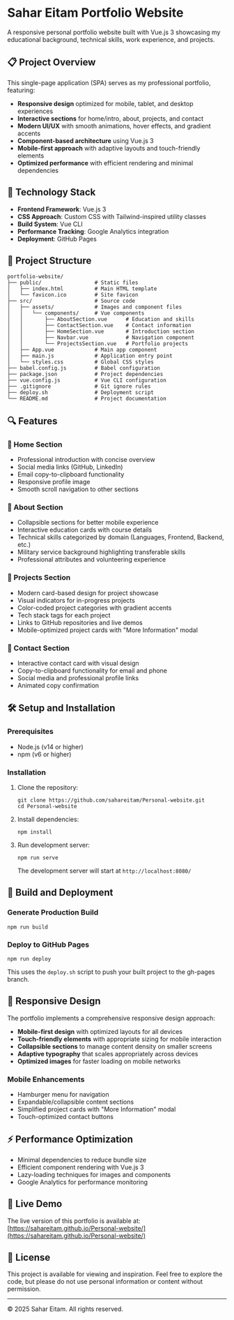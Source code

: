 # Sahar Eitam Portfolio Website

A responsive personal portfolio website built with Vue.js 3 showcasing my educational background, technical skills, work experience, and projects.

## 📋 Project Overview

This single-page application (SPA) serves as my professional portfolio, featuring:

- **Responsive design** optimized for mobile, tablet, and desktop experiences
- **Interactive sections** for home/intro, about, projects, and contact
- **Modern UI/UX** with smooth animations, hover effects, and gradient accents
- **Component-based architecture** using Vue.js 3
- **Mobile-first approach** with adaptive layouts and touch-friendly elements
- **Optimized performance** with efficient rendering and minimal dependencies

## 🔧 Technology Stack

- **Frontend Framework**: Vue.js 3
- **CSS Approach**: Custom CSS with Tailwind-inspired utility classes
- **Build System**: Vue CLI
- **Performance Tracking**: Google Analytics integration
- **Deployment**: GitHub Pages

## 🚀 Project Structure

```
portfolio-website/
├── public/                 # Static files
│   ├── index.html          # Main HTML template
│   └── favicon.ico         # Site favicon
├── src/                    # Source code
│   ├── assets/             # Images and component files
│   │   └── components/     # Vue components
│   │       ├── AboutSection.vue      # Education and skills
│   │       ├── ContactSection.vue    # Contact information
│   │       ├── HomeSection.vue       # Introduction section
│   │       ├── Navbar.vue            # Navigation component
│   │       └── ProjectsSection.vue   # Portfolio projects
│   ├── App.vue             # Main app component
│   ├── main.js             # Application entry point
│   └── styles.css          # Global CSS styles
├── babel.config.js         # Babel configuration
├── package.json            # Project dependencies
├── vue.config.js           # Vue CLI configuration
├── .gitignore              # Git ignore rules
├── deploy.sh               # Deployment script
└── README.md               # Project documentation
```

## 🔍 Features

### 📌 Home Section
- Professional introduction with concise overview
- Social media links (GitHub, LinkedIn)
- Email copy-to-clipboard functionality
- Responsive profile image
- Smooth scroll navigation to other sections

### 📌 About Section
- Collapsible sections for better mobile experience
- Interactive education cards with course details
- Technical skills categorized by domain (Languages, Frontend, Backend, etc.)
- Military service background highlighting transferable skills
- Professional attributes and volunteering experience

### 📌 Projects Section
- Modern card-based design for project showcase
- Visual indicators for in-progress projects
- Color-coded project categories with gradient accents
- Tech stack tags for each project
- Links to GitHub repositories and live demos
- Mobile-optimized project cards with "More Information" modal

### 📌 Contact Section
- Interactive contact card with visual design
- Copy-to-clipboard functionality for email and phone
- Social media and professional profile links
- Animated copy confirmation

## 🛠️ Setup and Installation

### Prerequisites
- Node.js (v14 or higher)
- npm (v6 or higher)

### Installation
1. Clone the repository:
   ```
   git clone https://github.com/sahareitam/Personal-website.git
   cd Personal-website
   ```

2. Install dependencies:
   ```
   npm install
   ```

3. Run development server:
   ```
   npm run serve
   ```
   The development server will start at `http://localhost:8080/`

## 📝 Build and Deployment

### Generate Production Build
```
npm run build
```

### Deploy to GitHub Pages
```
npm run deploy
```
This uses the `deploy.sh` script to push your built project to the gh-pages branch.

## 📱 Responsive Design

The portfolio implements a comprehensive responsive design approach:
- **Mobile-first design** with optimized layouts for all devices
- **Touch-friendly elements** with appropriate sizing for mobile interaction
- **Collapsible sections** to manage content density on smaller screens
- **Adaptive typography** that scales appropriately across devices
- **Optimized images** for faster loading on mobile networks

### Mobile Enhancements
- Hamburger menu for navigation
- Expandable/collapsible content sections
- Simplified project cards with "More Information" modal
- Touch-optimized contact buttons

## ⚡ Performance Optimization

- Minimal dependencies to reduce bundle size
- Efficient component rendering with Vue.js 3
- Lazy-loading techniques for images and components
- Google Analytics for performance monitoring

## 🔗 Live Demo

The live version of this portfolio is available at:
[https://sahareitam.github.io/Personal-website/](https://sahareitam.github.io/Personal-website/)

## 📄 License

This project is available for viewing and inspiration. Feel free to explore the code, but please do not use personal information or content without permission.

---

© 2025 Sahar Eitam. All rights reserved.